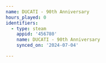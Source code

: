```yaml
---
name: DUCATI - 90th Anniversary
hours_played: 0
identifiers:
  - type: steam
    appid: '456780'
    name: DUCATI - 90th Anniversary
    synced_on: '2024-07-04'

---
```

